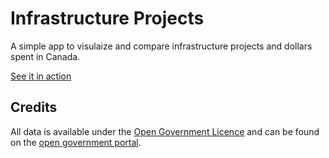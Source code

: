# Infrastructure Projects

A simple app to visulaize and compare infrastructure projects and dollars spent in Canada.

[See it in action](http://infrastructure.andrewquinn.ca)

## Credits
All data is available under the [Open Government Licence](http://open.canada.ca/en/open-government-licence-canada) and can be found on the [open government portal](http://open.canada.ca/data/en/dataset/beee0771-dab9-4be8-9b80-f8e8b3fdfd9d).
